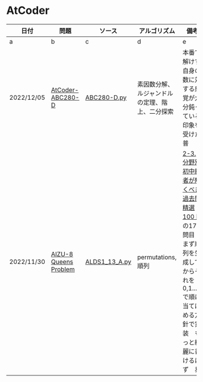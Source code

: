 ﻿# AtCoder

日付|問題|ソース|アルゴリズム|備考
---|---|---|---|---
a|b|c|d|e
2022/12/05|[AtCoder-ABC280-D](https://atcoder.jp/contests/abc280/tasks/abc280_d)|[ABC280-D.py](https://github.com/so-ishikawa/AtCoder/blob/main/ABC/ABC280/ABC280-D.py)|素因数分解、ルジャンドルの定理、階上、二分探索|本番で解けず 自身の数に対する感覚が大分鈍っている印象を受けた　普
2022/11/30|[AIZU-8 Queens Problem](https://judge.u-aizu.ac.jp/onlinejudge/description.jsp?id=ALDS1_13_A&lang=ja)|[ALDS1_13_A.py](https://github.com/so-ishikawa/AtCoder/blob/main/etc/AIZU/ALDS1_13_A.py)|permutations, 順列|[2-3. 分野別　初中級者が解くべき過去問精選 100 問](https://qiita.com/e869120/items/eb50fdaece12be418faa#2-3-%E5%88%86%E9%87%8E%E5%88%A5%E5%88%9D%E4%B8%AD%E7%B4%9A%E8%80%85%E3%81%8C%E8%A7%A3%E3%81%8F%E3%81%B9%E3%81%8D%E9%81%8E%E5%8E%BB%E5%95%8F%E7%B2%BE%E9%81%B8-100-%E5%95%8F)の17問目　まず順列を生成してからそれを0,1....7で順に当てはめる方針で実装　もっと綺麗に書けるはず　易

